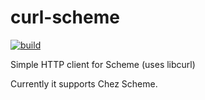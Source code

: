 # curl-scheme
[![build](https://github.com/NERD-ALMATY/curl-scheme/actions/workflows/ci.yml/badge.svg)](https://github.com/NERD-ALMATY/curl-scheme/actions/workflows/ci.yml)

Simple HTTP client for Scheme (uses libcurl)

Currently it supports Chez Scheme.
